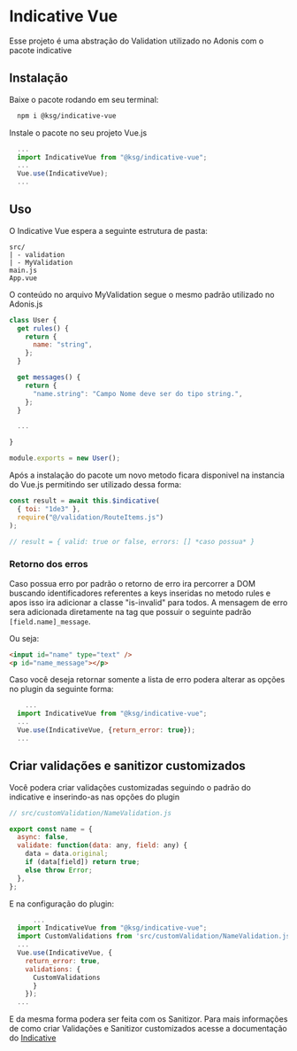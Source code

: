 # Indicative Vue

Esse projeto é uma abstração do Validation utilizado no Adonis com o pacote indicative

## Instalação

Baixe o pacote rodando em seu terminal:

```bash
  npm i @ksg/indicative-vue
```

Instale o pacote no seu projeto Vue.js

```js
  ...
  import IndicativeVue from "@ksg/indicative-vue";
  ...
  Vue.use(IndicativeVue);
  ...
```

## Uso

O Indicative Vue espera a seguinte estrutura de pasta:

```
src/
| - validation
| - MyValidation
main.js
App.vue
```

O conteúdo no arquivo MyValidation segue o mesmo padrão utilizado no Adonis.js

```js
class User {
  get rules() {
    return {
      name: "string",
    };
  }

  get messages() {
    return {
      "name.string": "Campo Nome deve ser do tipo string.",
    };
  }

  ...

}

module.exports = new User();
```

Após a instalação do pacote um novo metodo ficara disponivel na instancia do Vue.js permitindo ser utilizado dessa forma:

```js
const result = await this.$indicative(
  { toi: "1de3" },
  require("@/validation/RouteItems.js")
);

// result = { valid: true or false, errors: [] *caso possua* }
```

### Retorno dos erros

Caso possua erro por padrão o retorno de erro ira percorrer a DOM buscando identificadores referentes a keys inseridas no metodo rules e apos isso ira adicionar a classe "is-invalid" para todos.
A mensagem de erro sera adicionada diretamente na tag que possuir o seguinte padrão `[field.name]_message`.

Ou seja:

```html
<input id="name" type="text" />
<p id="name_message"></p>
```

Caso você deseja retornar somente a lista de erro podera alterar as opções no plugin da seguinte forma:

```js
    ...
  import IndicativeVue from "@ksg/indicative-vue";
  ...
  Vue.use(IndicativeVue, {return_error: true});
  ...
```

## Criar validações e sanitizor customizados

Você podera criar validações customizadas seguindo o padrão do indicative e inserindo-as nas opções do plugin

```js
// src/customValidation/NameValidation.js

export const name = {
  async: false,
  validate: function(data: any, field: any) {
    data = data.original;
    if (data[field]) return true;
    else throw Error;
  },
};
```

E na configuração do plugin:

```js
      ...
  import IndicativeVue from "@ksg/indicative-vue";
  import CustomValidations from 'src/customValidation/NameValidation.js'
  ...
  Vue.use(IndicativeVue, {
    return_error: true,
    validations: {
      CustomValidations
      }
    });
  ...
```

E da mesma forma podera ser feita com os Sanitizor. Para mais informações de como criar Validações e Sanitizor customizados acesse a documentação do [Indicative](https://indicative.adonisjs.com/guides/master/introduction)
